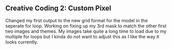 ## Creative Coding 2: Custom Pixel

Changed my first output to the new grid format for the model in the seperate for loop. Working on fixing up my 3rd mask to match the other first two images and themes. My images take quite a long time to load due to my multiple for loops but I kinda do not want to adjust this as I like the way it looks currently. 
